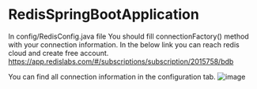 # RedisSpringBootApplication

In config/RedisConfig.java file You should fill connectionFactory() method with your connection information. In the below link you can reach redis cloud and create free account.
https://app.redislabs.com/#/subscriptions/subscription/2015758/bdb

You can find all connection information in the configuration tab.
![image](https://user-images.githubusercontent.com/34458962/235355706-1be4efe2-b0a0-403e-b0ee-668fa22c2665.png)
